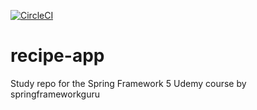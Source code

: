 [![CircleCI](https://circleci.com/gh/josDugan/recipe-app/tree/mysql.svg?style=svg)](https://circleci.com/gh/josDugan/recipe-app/tree/mysql)

# recipe-app
Study repo for the Spring Framework 5 Udemy course by springframeworkguru
